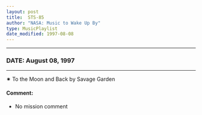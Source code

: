 ```yaml
---
layout: post
title:  STS-85
author: "NASA: Music to Wake Up By"
type: MusicPlaylist
date_modified: 1997-08-08
---
```


----
### DATE: August 08, 1997
----
✷ To the Moon and Back by Savage Garden

#### Comment:
* No mission comment
